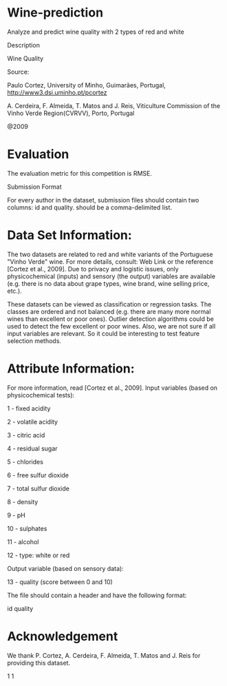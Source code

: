 # Wine-prediction
Analyze and predict wine quality with 2 types of red and white

Description

Wine Quality

Source:

Paulo Cortez, University of Minho, Guimarães, Portugal, http://www3.dsi.uminho.pt/pcortez

A. Cerdeira, F. Almeida, T. Matos and J. Reis, Viticulture Commission of the Vinho Verde Region(CVRVV), Porto, Portugal

@2009

# Evaluation

The evaluation metric for this competition is RMSE.

Submission Format

For every author in the dataset, submission files should contain two columns: id and quality. should be a comma-delimited list.

# Data Set Information:
The two datasets are related to red and white variants of the Portuguese "Vinho Verde" wine. For more details, consult: Web Link or the reference [Cortez et al., 2009]. Due to privacy and logistic issues, only physicochemical (inputs) and sensory (the output) variables are available (e.g. there is no data about grape types, wine brand, wine selling price, etc.).

These datasets can be viewed as classification or regression tasks. The classes are ordered and not balanced (e.g. there are many more normal wines than excellent or poor ones). Outlier detection algorithms could be used to detect the few excellent or poor wines. Also, we are not sure if all input variables are relevant. So it could be interesting to test feature selection methods.

# Attribute Information:
For more information, read [Cortez et al., 2009]. Input variables (based on physicochemical tests):

1 - fixed acidity

2 - volatile acidity

3 - citric acid

4 - residual sugar

5 - chlorides

6 - free sulfur dioxide

7 - total sulfur dioxide

8 - density

9 - pH

10 - sulphates

11 - alcohol

12 - type: white or red

Output variable (based on sensory data):

13 - quality (score between 0 and 10)

The file should contain a header and have the following format:

id	quality

# Acknowledgement

We thank P. Cortez, A. Cerdeira, F. Almeida, T. Matos and J. Reis for providing this dataset.

1	1
